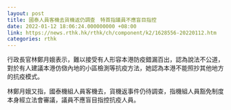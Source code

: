 ```yaml
---
layout: post
title: 國泰人員客機去貨機返仍調查　特首指議員不應盲目指控
date: 2022-01-12 18:06:24.000000000 +08:00
link: https://news.rthk.hk/rthk/ch/component/k2/1628556-20220112.htm
categories: rthk
---
```


行政長官林鄭月娥表示，難以接受有人形容本港防疫錯漏百出，認為說法不公道，對於有人建議本港仿傚內地的小區檢測等抗疫方法，她認為本港不能照抄其他地方的抗疫模式。

林鄭月娥又指，國泰機組人員客機去，貨機返事件仍待調查，指機組人員豁免制度本身經立法會審議，議員不應盲目指控抗疫人員。
